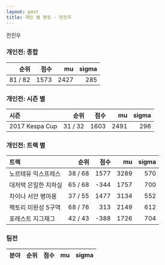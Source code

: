 ```yaml
---
layout: post
title: 개인 별 랭킹 - 전진우
---
```


전진우

### 개인전: 종합

| 순위 | 점수 | mu | sigma |
|---:|---:|---:|---:|
| 81 / 82 | 1573 | 2427 | 285 |

### 개인전: 시즌 별

| 시즌 | 순위 | 점수 | mu | sigma |
|:---|---:|---:|---:|---:|
| 2017 Kespa Cup | 31 / 32 | 1603 | 2491 | 296 |

### 개인전: 트랙 별

| 트랙 | 순위 | 점수 | mu | sigma |
|:---|---:|---:|---:|---:|
| 노르테유 익스프레스 | 38 / 68 | 1577 | 3289 | 570 |
| 대저택 은밀한 지하실 | 65 / 68 | -344 | 1757 | 700 |
| 차이나 서안 병마용 | 37 / 55 | 1477 | 3134 | 552 |
| 팩토리 미완성 5구역 | 68 / 76 | 313 | 2149 | 612 |
| 포레스트 지그재그 | 42 / 43 | -388 | 1726 | 704 |

### 팀전

| 분야 | 순위 | 점수 | mu | sigma |
|:---|---:|---:|---:|---:|
